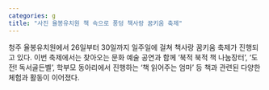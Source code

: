 ```yaml
---
categories: g
title: "사진 율봉유치원 책 속으로 풍덩 책사랑 꿈키움 축제"
---
```

청주 율봉유치원에서 26일부터 30일까지 일주일에 걸쳐 책사랑 꿈키움 축제가 진행되고 있다. 이번 축제에서는 찾아오는 문화 예술 공연과 함께 ‘북적 북적 책 나눔장터’, ‘도전! 독서골든벨’, 학부모 동아리에서 진행하는 ‘책 읽어주는 엄마’ 등 책과 관련된 다양한 체험과 활동이 이어졌다.